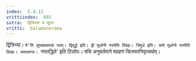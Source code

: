 ```yaml
---
index:  5.4.11
vrittiindex:  845
sutra:  द्वित्रिभ्यां ष मूध्र्नः
vritti:  balamanorama 
---
```


द्वित्रिभ्यां। `षे'ति लुप्तप्रथमाकं पदम्। द्विमूर्द्ध इति। द्वौ मूर्धानौ यस्येति विग्रहः। त्रिमूर्ध इति। त्रयो मूर्धानो यस्येति विग्रहः। समासान्तः। `नस्तद्धिते' इति टिलोपः। षचि अनुवर्तमाने षग्रहणं चित्स्वरनिवृत्त्यर्थम्। 

